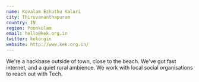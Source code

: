 ```yaml
---
name: Kovalam Ezhuthu Kalari
city: Thiruvananthapuram
country: IN
region: Poonkulam
email: hello@kek.org.in
twitter: kekorgin
website: http://www.kek.org.in/
---
```


We're a hackbase outside of town, close to the beach. We've got fast
internet, and a quiet rural ambience. We work with local social
organisations to reach out with Tech.

